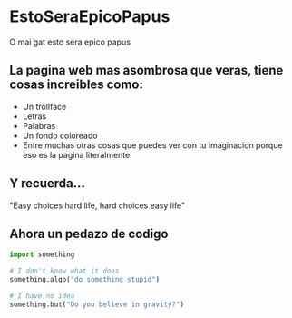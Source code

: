 # EstoSeraEpicoPapus
O mai gat esto sera epico papus

## La pagina web mas asombrosa que veras, tiene cosas increibles como:
* Un trollface
* Letras
* Palabras
* Un fondo coloreado
* Entre muchas otras cosas que puedes ver con tu imaginacion porque eso es la pagina literalmente

## Y recuerda...
"Easy choices hard life, hard choices easy life"

## Ahora un pedazo de codigo
```python
import something

# I don't know what it does
something.algo("do something stupid")

# I have no idea
something.but("Do you believe in gravity?")
```
